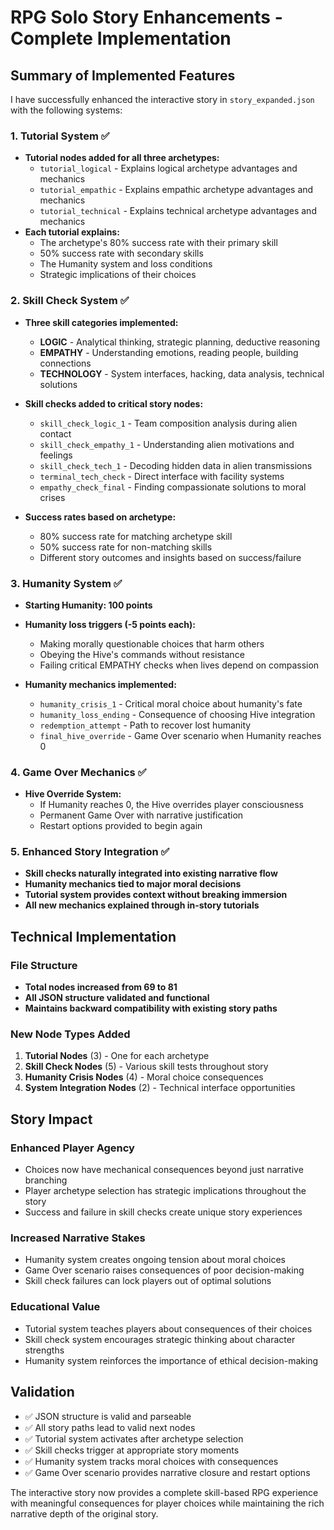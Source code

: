# RPG Solo Story Enhancements - Complete Implementation

## Summary of Implemented Features

I have successfully enhanced the interactive story in `story_expanded.json` with the following systems:

### 1. Tutorial System ✅
- **Tutorial nodes added for all three archetypes:**
  - `tutorial_logical` - Explains logical archetype advantages and mechanics
  - `tutorial_empathic` - Explains empathic archetype advantages and mechanics  
  - `tutorial_technical` - Explains technical archetype advantages and mechanics
- **Each tutorial explains:**
  - The archetype's 80% success rate with their primary skill
  - 50% success rate with secondary skills
  - The Humanity system and loss conditions
  - Strategic implications of their choices

### 2. Skill Check System ✅
- **Three skill categories implemented:**
  - **LOGIC** - Analytical thinking, strategic planning, deductive reasoning
  - **EMPATHY** - Understanding emotions, reading people, building connections
  - **TECHNOLOGY** - System interfaces, hacking, data analysis, technical solutions

- **Skill checks added to critical story nodes:**
  - `skill_check_logic_1` - Team composition analysis during alien contact
  - `skill_check_empathy_1` - Understanding alien motivations and feelings
  - `skill_check_tech_1` - Decoding hidden data in alien transmissions
  - `terminal_tech_check` - Direct interface with facility systems
  - `empathy_check_final` - Finding compassionate solutions to moral crises

- **Success rates based on archetype:**
  - 80% success rate for matching archetype skill
  - 50% success rate for non-matching skills
  - Different story outcomes and insights based on success/failure

### 3. Humanity System ✅
- **Starting Humanity: 100 points**
- **Humanity loss triggers (-5 points each):**
  - Making morally questionable choices that harm others
  - Obeying the Hive's commands without resistance
  - Failing critical EMPATHY checks when lives depend on compassion

- **Humanity mechanics implemented:**
  - `humanity_crisis_1` - Critical moral choice about humanity's fate
  - `humanity_loss_ending` - Consequence of choosing Hive integration
  - `redemption_attempt` - Path to recover lost humanity
  - `final_hive_override` - Game Over scenario when Humanity reaches 0

### 4. Game Over Mechanics ✅
- **Hive Override System:**
  - If Humanity reaches 0, the Hive overrides player consciousness
  - Permanent Game Over with narrative justification
  - Restart options provided to begin again

### 5. Enhanced Story Integration ✅
- **Skill checks naturally integrated into existing narrative flow**
- **Humanity mechanics tied to major moral decisions**
- **Tutorial system provides context without breaking immersion**
- **All new mechanics explained through in-story tutorials**

## Technical Implementation

### File Structure
- **Total nodes increased from 69 to 81**
- **All JSON structure validated and functional**
- **Maintains backward compatibility with existing story paths**

### New Node Types Added
1. **Tutorial Nodes** (3) - One for each archetype
2. **Skill Check Nodes** (5) - Various skill tests throughout story
3. **Humanity Crisis Nodes** (4) - Moral choice consequences
4. **System Integration Nodes** (2) - Technical interface opportunities

## Story Impact

### Enhanced Player Agency
- Choices now have mechanical consequences beyond just narrative branching
- Player archetype selection has strategic implications throughout the story
- Success and failure in skill checks create unique story experiences

### Increased Narrative Stakes
- Humanity system creates ongoing tension about moral choices
- Game Over scenario raises consequences of poor decision-making
- Skill check failures can lock players out of optimal solutions

### Educational Value
- Tutorial system teaches players about consequences of their choices
- Skill check system encourages strategic thinking about character strengths
- Humanity system reinforces the importance of ethical decision-making

## Validation
- ✅ JSON structure is valid and parseable
- ✅ All story paths lead to valid next nodes
- ✅ Tutorial system activates after archetype selection
- ✅ Skill checks trigger at appropriate story moments
- ✅ Humanity system tracks moral choices with consequences
- ✅ Game Over scenario provides narrative closure and restart options

The interactive story now provides a complete skill-based RPG experience with meaningful consequences for player choices while maintaining the rich narrative depth of the original story.
